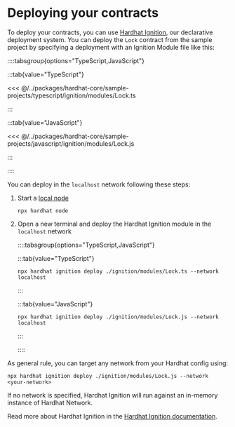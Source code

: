 # Deploying your contracts

To deploy your contracts, you can use [Hardhat Ignition](/ignition), our declarative deployment system. You can deploy the `Lock` contract from the sample project by specifying a deployment with an Ignition Module file like this:

::::tabsgroup{options="TypeScript,JavaScript"}

:::tab{value="TypeScript"}

<<< @/../packages/hardhat-core/sample-projects/typescript/ignition/modules/Lock.ts

:::

:::tab{value="JavaScript"}

<<< @/../packages/hardhat-core/sample-projects/javascript/ignition/modules/Lock.js

:::

::::

You can deploy in the `localhost` network following these steps:

1. Start a [local node](../getting-started/index.md#connecting-a-wallet-or-dapp-to-hardhat-network)

   ```
   npx hardhat node
   ```

2. Open a new terminal and deploy the Hardhat Ignition module in the `localhost` network

   ::::tabsgroup{options="TypeScript,JavaScript"}

   :::tab{value="TypeScript"}

   ```
   npx hardhat ignition deploy ./ignition/modules/Lock.ts --network localhost
   ```

   :::

   :::tab{value="JavaScript"}

   ```
   npx hardhat ignition deploy ./ignition/modules/Lock.js --network localhost
   ```

   :::

   ::::

As general rule, you can target any network from your Hardhat config using:

```
npx hardhat ignition deploy ./ignition/modules/Lock.js --network <your-network>
```

If no network is specified, Hardhat Ignition will run against an in-memory instance of Hardhat Network.

Read more about Hardhat Ignition in the [Hardhat Ignition documentation](/ignition).
